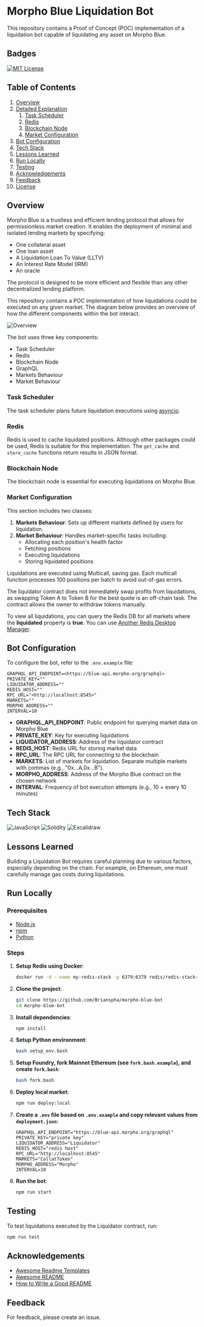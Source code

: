 # Morpho Blue Liquidation Bot

This repository contains a Proof of Concept (POC) implementation of a liquidation bot capable of liquidating any asset on Morpho Blue.

## Badges

[![MIT License](https://img.shields.io/badge/License-MIT-green.svg)](https://choosealicense.com/licenses/mit/)

## Table of Contents

1. [Overview](#overview)
2. [Detailed Explanation](#detailed-explanation)
    1. [Task Scheduler](#task-scheduler)
    2. [Redis](#redis)
    3. [Blockchain Node](#blockchain-node)
    4. [Market Configuration](#market-configuration)
3. [Bot Configuration](#bot-configuration)
4. [Tech Stack](#tech-stack)
5. [Lessons Learned](#lessons-learned)
6. [Run Locally](#run-locally)
7. [Testing](#testing)
8. [Acknowledgements](#acknowledgements)
9. [Feedback](#feedback)
10. [License](#license)

## Overview

Morpho Blue is a trustless and efficient lending protocol that allows for permissionless market creation. It enables the deployment of minimal and isolated lending markets by specifying:

- One collateral asset
- One loan asset
- A Liquidation Loan To Value (LLTV)
- An Interest Rate Model (IRM)
- An oracle

The protocol is designed to be more efficient and flexible than any other decentralized lending platform.

This repository contains a POC implementation of how liquidations could be executed on any given market. The diagram below provides an overview of how the different components within the bot interact.

![Overview](./diagrams/1.svg)

The bot uses three key components:

- Task Scheduler
- Redis
- Blockchain Node
- GraphQL
- Markets Behaviour
- Market Behaviour

### Task Scheduler

The task scheduler plans future liquidation executions using [asyncio](https://pypi.org/project/asyncio/).

### Redis

Redis is used to cache liquidated positions. Although other packages could be used, Redis is suitable for this implementation. The `get_cache` and `store_cache` functions return results in JSON format.

### Blockchain Node

The blockchain node is essential for executing liquidations on Morpho Blue.

### Market Configuration

This section includes two classes:

1. **Markets Behaviour**: Sets up different markets defined by users for liquidation.
2. **Market Behaviour**: Handles market-specific tasks including:
    - Allocating each position's health factor
    - Fetching positions
    - Executing liquidations
    - Storing liquidated positions

Liquidations are executed using Multicall, saving gas. Each multicall function processes 100 positions per batch to avoid out-of-gas errors.

The liquidator contract does not immediately swap profits from liquidations, as swapping Token A to Token B for the best quote is an off-chain task. The contract allows the owner to withdraw tokens manually.

To view all liquidations, you can query the Redis DB for all markets where the **liquidated** property is **true**. You can use [Another Redis Desktop Manager](https://goanother.com/).

## Bot Configuration

To configure the bot, refer to the `.env.example` file:

```env
GRAPHQL_API_ENDPOINT=<https://blue-api.morpho.org/graphql>
PRIVATE_KEY=""
LIQUIDATOR_ADDRESS=""
REDIS_HOST=""
RPC_URL="<http://localhost:8545>"
MARKETS=""
MORPHO_ADDRESS=""
INTERVAL=10
```

- **GRAPHQL_API_ENDPOINT**: Public endpoint for querying market data on Morpho Blue
- **PRIVATE_KEY**: Key for executing liquidations
- **LIQUIDATOR_ADDRESS**: Address of the liquidator contract
- **REDIS_HOST**: Redis URL for storing market data
- **RPC_URL**: The RPC URL for connecting to the blockchain
- **MARKETS**: List of markets for liquidation. Separate multiple markets with commas (e.g., "0x...A,0x...B").
- **MORPHO_ADDRESS**: Address of the Morpho Blue contract on the chosen network
- **INTERVAL**: Frequency of bot execution attempts (e.g., 10 = every 10 minutes)

## Tech Stack

![JavaScript](https://img.shields.io/badge/JavaScript-%23323330.svg?style=for-the-badge&logo=javascript&logoColor=%23F7DF1E)
![Solidity](https://img.shields.io/badge/Solidity-2674E5?style=for-the-badge&logo=solidity&logoColor=white)
![Excalidraw](https://img.shields.io/badge/excalidraw-FF6C37?style=for-the-badge&logo=excalidraw&logoColor=white)

## Lessons Learned

Building a Liquidation Bot requires careful planning due to various factors, especially depending on the chain. For example, on Ethereum, one must carefully manage gas costs during liquidations.

## Run Locally

### Prerequisites

- [Node.js](https://nodejs.org/)
- [npm](https://www.npmjs.com/)
- [Python](https://www.python.org/)

### Steps

1. **Setup Redis using Docker**:

    ```bash
    docker run -d --name my-redis-stack -p 6379:6379 redis/redis-stack-server:latest
    ```

2. **Clone the project**:

    ```bash
    git clone https://github.com/Brianspha/morpho-blue-bot
    cd morpho-blue-bot
    ```

3. **Install dependencies**:

    ```bash
    npm install
    ```

4. **Setup Python environment**:

    ```bash
    bash setup_env.bash
    ```

5. **Setup Foundry, fork Mainnet Ethereum (see `fork.bash.example`), and create `fork.bash`**:

    ```bash
    bash fork.bash
    ```

6. **Deploy local market**:

    ```bash
    npm run deploy:local
    ```

7. **Create a `.env` file based on `.env.example` and copy relevant values from `deployment.json`**:

    ```env
    GRAPHQL_API_ENDPOINT="https://blue-api.morpho.org/graphql"
    PRIVATE_KEY="private key"
    LIQUIDATOR_ADDRESS="Liquidator"
    REDIS_HOST="redis host"
    RPC_URL="http://localhost:8545"
    MARKETS="CollatToken"
    MORPHO_ADDRESS="Morpho"
    INTERVAL=10
    ```

8. **Run the bot**:

    ```bash
    npm run start
    ```

## Testing

To test liquidations executed by the Liquidator contract, run:

```bash
npm run test
```

## Acknowledgements

- [Awesome Readme Templates](https://awesomeopensource.com/project/elangosundar/awesome-README-templates)
- [Awesome README](https://github.com/matiassingers/awesome-readme)
- [How to Write a Good README](https://bulldogjob.com/news/449-how-to-write-a-good-readme-for-your-github-project)

## Feedback

For feedback, please create an issue.


